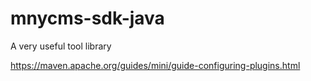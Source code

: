 # mnycms-sdk-java
A very useful tool library

https://maven.apache.org/guides/mini/guide-configuring-plugins.html
